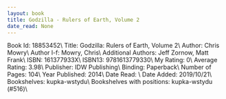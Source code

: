 ```yaml
---
layout: book
title: Godzilla - Rulers of Earth, Volume 2
date_read: None
---
```


Book Id: 18853452\ 
Title: Godzilla: Rulers of Earth, Volume 2\ 
Author: Chris Mowry\ 
Author l-f: Mowry, Chris\ 
Additional Authors: Jeff Zornow, Matt Frank\ 
ISBN: 161377933X\ 
ISBN13: 9781613779330\ 
My Rating: 0\ 
Average Rating: 3.98\ 
Publisher: IDW Publishing\ 
Binding: Paperback\ 
Number of Pages: 104\ 
Year Published: 2014\ 
Date Read: \ 
Date Added: 2019/10/21\ 
Bookshelves: kupka-wstydu\ 
Bookshelves with positions: kupka-wstydu (#516)\ 

